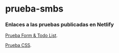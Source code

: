 # prueba-smbs
### Enlaces a las pruebas publicadas en Netlify

[Prueba Form & Todo List](https://prueba-smbs-leo-torres.netlify.app).

[Prueba CSS](https://prueba-smbs-css-leo-torres.netlify.app).
